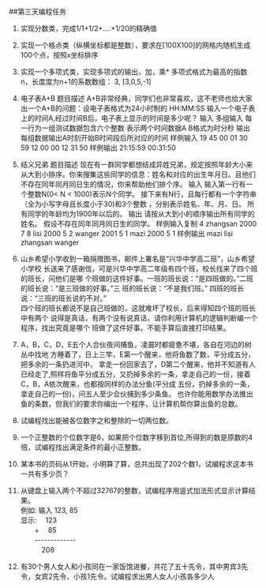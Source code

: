 ##第三天编程任务
1. 实现分数类，完成1/1+1/2+....+1/20的精确值
2. 实现一个格点类（纵横坐标都是整数），要求在[100X100]的网格内随机生成100个点，按照x坐标排序
3. 实现一个多项式类，实现多项式的输出，加，乘*
多项式格式为最高的指数n，长度度为n+1的系数数组： 3, [3,0,5,-1]
4. 电子表A+B 题目描述
   A+B非常经典，同学们也非常喜欢，这不老师也给大家出一个A+B的问题：设电子表格式为24小时制的 HH:MM:SS 
   输入一个电子表上的时间A,经过时间B后，电子表上显示的时间是多少呢？
   输入
   多组输入
   每一行为一组测试数据包含六个整数 表示两个时间数据A B格式为时分秒 
   输出
   每组数据输出A时刻开始B时间段后所对应的时间 
   样例输入
   19 45 00 01 30 59
   12 00 00 12 31 50
   样例输出
   21:15:59
   00:31:50
 5. 结义兄弟 题目描述
    现在有一群同学都想结成异姓兄弟，规定按照年龄大小来从大到小排序。你来搜集这些同学的信息：姓名和对应的出生年月日。且他们不存在同年同月同日生的情况，你来帮助他们排个序。
    输入
    输入第一行有一个整数N(0< N < 1000)表示N个同学。
    接下来有N行，且每行都有一个字符串（全为小写字母且长度小于30)和3个整数 ，分别表示姓名、年、月、日。
    所有同学的年龄均为1900年以后的。
    输出
    请按从大到小的顺序输出所有同学的姓名。
    假设不存在同年同月同日生的同学。
    样例输入复制
    4
    zhangsan 2000 7 8
    lisi 2000 5 2
    wanger 2001 5 1
    mazi 2000 5 1
    样例输出
    mazi 
    lisi 
    zhangsan 
    wanger          

14.	山乡希望小学收到一箱捐赠图书，邮件上署名是“兴华中学高二班”，山乡希望小学校   长送来了感谢信，可是兴华中学高二年级有四个班，校长找来了四个班的班长，问他们是哪   个班做的这件好事。一班的班长说：“是四班做的。”二班的班长说：“是三班做的好事。”三   班的班长说：“不是我们班。”   四班的班长说：“三班的班长说的不对。”     
 四个班的班长都说不是自己班做的，这就难坏了校长，后来得知四个班的班长中有两个   说得是真话，有两个没有说真话，请你利用计算机的逻辑判断编一个程序，找出究竟是哪个   班做了这件好事。不能手算后直接打印结果。   
15.	A，B，C，D，E五个人合伙夜间捕鱼，凌晨时都疲惫不堪，各自在河边的树丛中找地   方睡着了，日上三竿，E第一个醒来，他将鱼数了数，平分成五分，把多余的一条扔进河中，   拿走一份回家去了，D第二个醒来，他并不知道有人已经走了,照样将鱼平分成五分，又扔掉多余的一条，拿走自己的一份，接着C，B，A依次醒来，也都按同样的办法分鱼(平分成   五份，扔掉多余的一条，拿走自己的一份)，问五人至少合伙捕到多少条鱼。     也许你能用数学办法推出鱼的条数，但我们的要求你编出一个程序，让计算机帮你算出鱼的总数。   
16.	试编程找出能被各位数字之和整除的一切两位数。   
17.	一个正整数的个位数字是6，如果把个位数字移到首位,所得到的数是原数的4倍，试编程找出满足条件的最小正整数。   
18.	某本书的页码从1开始，小明算了算，总共出现了202个数1，试编程求这本书一共有多少页？   
19.	从键盘上输入两个不超过32767的整数，试编程序用竖式加法形式显示计算结果。   
  例如:   输入   123,   85   
  显示:   　123   
　　+   　85   
  　　-------------   
 　　　208   
20.	有30个男人女人和小孩同在一家饭馆进餐，共花了五十先令，其中男宾3先令，女宾2先令，小孩1先令。试编程求出男人女人小孩各多少人
